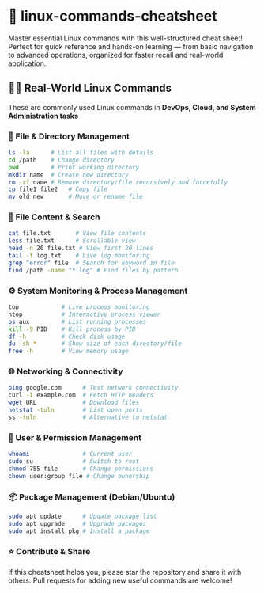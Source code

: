 # 🐧 linux-commands-cheatsheet
Master essential Linux commands with this well-structured cheat sheet! Perfect for quick reference and hands-on learning — from basic navigation to advanced operations, organized for faster recall and real-world application.

## 🧑‍💻 Real-World Linux Commands 

These are commonly used Linux commands in **DevOps, Cloud, and System
Administration tasks** 

### 📂 File & Directory Management

``` bash
ls -la      # List all files with details
cd /path    # Change directory
pwd         # Print working directory
mkdir name  # Create new directory
rm -rf name # Remove directory/file recursively and forcefully
cp file1 file2   # Copy file
mv old new       # Move or rename file
```

### 📄 File Content & Search

``` bash
cat file.txt       # View file contents
less file.txt      # Scrollable view
head -n 20 file.txt # View first 20 lines
tail -f log.txt    # Live log monitoring
grep "error" file  # Search for keyword in file
find /path -name "*.log" # Find files by pattern
```

### ⚙️ System Monitoring & Process Management

``` bash
top            # Live process monitoring
htop           # Interactive process viewer
ps aux         # List running processes
kill -9 PID    # Kill process by PID
df -h          # Check disk usage
du -sh *       # Show size of each directory/file
free -h        # View memory usage
```

### 🌐 Networking & Connectivity

``` bash
ping google.com      # Test network connectivity
curl -I example.com  # Fetch HTTP headers
wget URL             # Download files
netstat -tuln        # List open ports
ss -tuln             # Alternative to netstat
```

### 👤 User & Permission Management

``` bash
whoami               # Current user
sudo su              # Switch to root
chmod 755 file       # Change permissions
chown user:group file # Change ownership
```

### 📦 Package Management (Debian/Ubuntu)

``` bash
sudo apt update      # Update package list
sudo apt upgrade     # Upgrade packages
sudo apt install pkg # Install a package
```

### ⭐ Contribute & Share
If this cheatsheet helps you, please star the repository and share it with others.
Pull requests for adding new useful commands are welcome!

